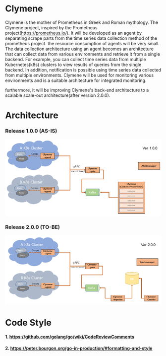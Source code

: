 # Clymene  

Clymene is the mother of Prometheus in Greek and Roman mythology. The Clymene project, inspired by the Prometheus project(https://prometheus.io/). It will be developed as an agent by separating scrape parts from the time series data collection method of the prometheus project. the resource consumption of agents will be very small. The data collection architecture using an agent becomes an architecture that can collect data from various environments and retrieve it from a single backend. For example, you can collect time series data from multiple Kubernetes(k8s) clusters to view results of queries from the single backend. In addition, notification is possible using time series data collected from multiple environments. Clymene will be used for monitoring various environments and is a suitable architecture for integrated monitoring.  

furthermore, it will be improving Clymene's back-end architecture to a scalable scale-out architecture(after version 2.0.0).  

# Architecture  
### Release 1.0.0 (AS-IS)  
![Release 1.0.0.png](docs/images/architecture_v1.0.0.png)

### Release 2.0.0 (TO-BE)  
![Release 2.0.0.png](docs/images/architecture_v2.0.0.png)


# Code Style
#### 1. https://github.com/golang/go/wiki/CodeReviewComments  
#### 2. https://peter.bourgon.org/go-in-production/#formatting-and-style  

